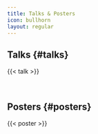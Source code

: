 ```yaml
---
title: Talks & Posters
icon: bullhorn
layout: regular 
---
```




## <i class="fa fa-commenting" aria-hidden="true"></i> Talks {#talks}

{{< talk >}}



<br>


## <i class="fa fa-file-image-o" aria-hidden="true"></i> Posters {#posters}

{{< poster >}}
